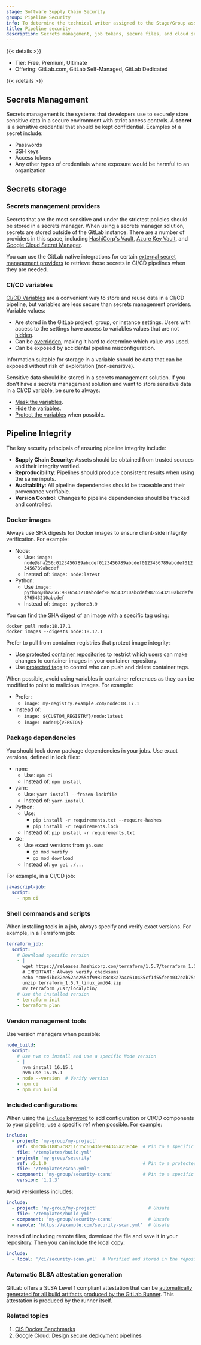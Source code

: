 ```yaml
---
stage: Software Supply Chain Security
group: Pipeline Security
info: To determine the technical writer assigned to the Stage/Group associated with this page, see https://handbook.gitlab.com/handbook/product/ux/technical-writing/#assignments
title: Pipeline security
description: Secrets management, job tokens, secure files, and cloud security.
---
```


{{< details >}}

- Tier: Free, Premium, Ultimate
- Offering: GitLab.com, GitLab Self-Managed, GitLab Dedicated

{{< /details >}}

## Secrets Management

Secrets management is the systems that developers use to securely store sensitive data
in a secure environment with strict access controls. A **secret** is a sensitive credential
that should be kept confidential. Examples of a secret include:

- Passwords
- SSH keys
- Access tokens
- Any other types of credentials where exposure would be harmful to an organization

## Secrets storage

### Secrets management providers

Secrets that are the most sensitive and under the strictest policies should be stored
in a secrets manager. When using a secrets manager solution, secrets are stored outside
of the GitLab instance. There are a number of providers in this space, including
[HashiCorp's Vault](https://www.vaultproject.io), [Azure Key Vault](https://azure.microsoft.com/en-us/products/key-vault),
and [Google Cloud Secret Manager](https://cloud.google.com/security/products/secret-manager).

You can use the GitLab native integrations for certain [external secret management providers](../secrets/_index.md) to retrieve those secrets in CI/CD pipelines when they are needed.

### CI/CD variables

[CI/CD Variables](../variables/_index.md) are a convenient way to store and reuse data
in a CI/CD pipeline, but variables are less secure than secrets management providers.
Variable values:

- Are stored in the GitLab project, group, or instance settings. Users with access
  to the settings have access to variables values that are not [hidden](../variables/_index.md#hide-a-cicd-variable).
- Can be [overridden](../variables/_index.md#use-pipeline-variables),
  making it hard to determine which value was used.
- Can be exposed by accidental pipeline misconfiguration.

Information suitable for storage in a variable should be data that can be exposed without risk of exploitation (non-sensitive).

Sensitive data should be stored in a secrets management solution. If you don't have
a secrets management solution and want to store sensitive data in a CI/CD variable, be sure to always:

- [Mask the variables](../variables/_index.md#mask-a-cicd-variable).
- [Hide the variables](../variables/_index.md#hide-a-cicd-variable).
- [Protect the variables](../variables/_index.md#protect-a-cicd-variable) when possible.

## Pipeline Integrity

The key security principals of ensuring pipeline integrity include:

- **Supply Chain Security**: Assets should be obtained from trusted sources and their integrity verified.
- **Reproducibility**: Pipelines should produce consistent results when using the same inputs.
- **Auditability**: All pipeline dependencies should be traceable and their provenance verifiable.
- **Version Control**: Changes to pipeline dependencies should be tracked and controlled.

### Docker images

Always use SHA digests for Docker images to ensure client-side integrity verification.
For example:

- Node:
  - Use: `image: node@sha256:0123456789abcdef0123456789abcdef0123456789abcdef0123456789abcdef`
  - Instead of: `image: node:latest`
- Python:
  - Use `image: python@sha256:9876543210abcdef9876543210abcdef9876543210abcdef9876543210abcdef`
  - Instead of: `image: python:3.9`

You can find the SHA digest of an image with a specific tag using:

```shell
docker pull node:18.17.1
docker images --digests node:18.17.1
```

Prefer to pull from container registries that protect image integrity:

- Use [protected container repositories](../../user/packages/container_registry/container_repository_protection_rules.md)
  to restrict which users can make changes to container images in your container repository.
- Use [protected tags](../../user/packages/container_registry/protected_container_tags.md)
  to control who can push and delete container tags.

When possible, avoid using variables in container references as they can be modified to point to malicious images.
For example:

- Prefer:
  - `image: my-registry.example.com/node:18.17.1`
- Instead of:
  - `image: ${CUSTOM_REGISTRY}/node:latest`
  - `image: node:${VERSION}`

### Package dependencies

You should lock down package dependencies in your jobs. Use exact versions, defined in lock files:

- npm:
  - Use: `npm ci`
  - Instead of: `npm install`
- yarn:
  - Use: `yarn install --frozen-lockfile`
  - Instead of: `yarn install`
- Python:
  - Use:
    - `pip install -r requirements.txt --require-hashes`
    - `pip install -r requirements.lock`
  - Instead of: `pip install -r requirements.txt`
- Go:
  - Use exact versions from `go.sum`:
    - `go mod verify`
    - `go mod download`
  - Instead of: `go get ./...`

For example, in a CI/CD job:

```yaml
javascript-job:
  script:
    - npm ci
```

### Shell commands and scripts

When installing tools in a job, always specify and verify exact versions.
For example, in a Terraform job:

```yaml
terraform_job:
  script:
    # Download specific version
    - |
      wget https://releases.hashicorp.com/terraform/1.5.7/terraform_1.5.7_linux_amd64.zip
      # IMPORTANT: Always verify checksums
      echo "c0ed7bc32ee52ae255af9982c8c88a7a4c610485cf1d55feeb037eab75fa082c terraform_1.5.7_linux_amd64.zip" | sha256sum -c
      unzip terraform_1.5.7_linux_amd64.zip
      mv terraform /usr/local/bin/
    # Use the installed version
    - terraform init
    - terraform plan
```

### Version management tools

Use version managers when possible:

```yaml
node_build:
  script:
    # Use nvm to install and use a specific Node version
    - |
      nvm install 16.15.1
      nvm use 16.15.1
    - node --version  # Verify version
    - npm ci
    - npm run build
```

### Included configurations

When using the [`include` keyword](../yaml/_index.md#include) to add configuration
or CI/CD components to your pipeline, use a specific ref when possible. For example:

```yaml
include:
  - project: 'my-group/my-project'
    ref: 8b0c8b318857c8211c15c6643b0894345a238c4e  # Pin to a specific commit
    file: '/templates/build.yml'
  - project: 'my-group/security'
    ref: v2.1.0                                    # Pin to a protected tag
    file: '/templates/scan.yml'
  - component: 'my-group/security-scans'           # Pin to a specific version
    version: '1.2.3'
```

Avoid versionless includes:

```yaml
include:
  - project: 'my-group/my-project'                   # Unsafe
    file: '/templates/build.yml'
  - component: 'my-group/security-scans'             # Unsafe
  - remote: 'https://example.com/security-scan.yml'  # Unsafe
```

Instead of including remote files, download the file and save it in your repository.
Then you can include the local copy:

```yaml
include:
  - local: '/ci/security-scan.yml'  # Verified and stored in the repository
```

### Automatic SLSA attestation generation

GitLab offers a SLSA Level 1 compliant attestation that can be [automatically generated for all build artifacts produced by the GitLab Runner](../runners/configure_runners.md#artifact-provenance-metadata).
This attestation is produced by the runner itself.

### Related topics

1. [CIS Docker Benchmarks](https://www.cisecurity.org/benchmark/docker)
1. Google Cloud: [Design secure deployment pipelines](https://cloud.google.com/architecture/design-secure-deployment-pipelines-bp)
